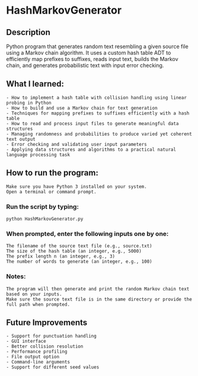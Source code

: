# HashMarkovGenerator
## Description
Python program that generates random text resembling a given source file using a Markov chain algorithm. It uses a custom hash table ADT to efficiently map prefixes to suffixes, reads input text, builds the Markov chain, and generates probabilistic text with input error checking.

## What I learned:
    - How to implement a hash table with collision handling using linear probing in Python
    - How to build and use a Markov chain for text generation
    - Techniques for mapping prefixes to suffixes efficiently with a hash table
    - How to read and process input files to generate meaningful data structures
    - Managing randomness and probabilities to produce varied yet coherent text output
    - Error checking and validating user input parameters
    - Applying data structures and algorithms to a practical natural language processing task

## How to run the program:
    Make sure you have Python 3 installed on your system.
    Open a terminal or command prompt.

### Run the script by typing:
    python HashMarkovGenerator.py

### When prompted, enter the following inputs one by one:
    The filename of the source text file (e.g., source.txt)
    The size of the hash table (an integer, e.g., 5000)
    The prefix length n (an integer, e.g., 3)
    The number of words to generate (an integer, e.g., 100)

### Notes:
    The program will then generate and print the random Markov chain text based on your inputs.
    Make sure the source text file is in the same directory or provide the full path when prompted.

## Future Improvements
    - Support for punctuation handling
    - GUI interface
    - Better collision resolution
    - Performance profiling
    - File output option
    - Command-line arguments
    - Support for different seed values
